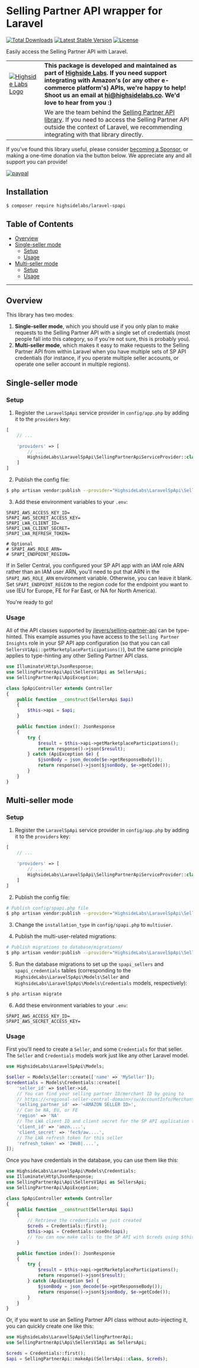 Selling Partner API wrapper for Laravel
===

[![Total Downloads](https://img.shields.io/packagist/dt/highsidelabs/laravel-spapi.svg?style=flat-square)](https://packagist.org/packages/highsidelabs/laravel-spapi)
[![Latest Stable Version](https://img.shields.io/packagist/v/highsidelabs/laravel-spapi.svg?style=flat-square)](https://packagist.org/packages/highsidelabs/laravel-spapi)
[![License](https://img.shields.io/github/license/highsidelabs/laravel-spapi.svg?style=flat-square)](https://packagist.org/packages/highsidelabs/laravel-spapi)

Easily access the Selling Partner API with Laravel.

| | |
| ------ | ------ |
| [![Highside Labs Logo](https://highsidelabs.co/static/favicons/favicon.png)](https://highsidelabs.co) | **This package is developed and maintained as part of [Highside Labs](https://highsidelabs.co). If you need support integrating with Amazon's (or any other e-commerce platform's) APIs, we're happy to help! Shoot us an email at [hi@highsidelabs.co](mailto:hi@highsidelabs.co). We'd love to hear from you :)** |
| | We are the team behind the [Selling Partner API library](https://github.com/jlevers/selling-partner-api). If you need to access the Selling Partner API outside the context of Laravel, we recommending integrating with that library directly.

If you've found this library useful, please consider [becoming a Sponsor](https://github.com/sponsors/jlevers), or making a one-time donation via the button below. We appreciate any and all support you can provide!

[![paypal](https://www.paypalobjects.com/en_US/i/btn/btn_donateCC_LG.gif)](https://www.paypal.com/donate?business=EL4PRLAEMGXNQ&currency_code=USD)

## Installation

```bash
$ composer require highsidelabs/laravel-spapi
```

## Table of Contents 

* [Overview](#overview)
* [Single-seller mode](#single-seller-mode)
    * [Setup](#setup)
    * [Usage](#usage)
* [Multi-seller mode](#multi-seller-mode)
    * [Setup](#setup-1)
    * [Usage](#usage-1)

------

## Overview

This library has two modes:
1. **Single-seller mode**, which you should use if you only plan to make requests to the Selling Partner API with a single set of credentials (most people fall into this category, so if you're not sure, this is probably you).
2. **Multi-seller mode**, which makes it easy to make requests to the Selling Partner API from within Laravel when you have multiple sets of SP API credentials (for instance, if you operate multiple seller accounts, or operate one seller account in multiple regions).

## Single-seller mode

### Setup

1. Register the `LaravelSpApi` service provider in `config/app.php` by adding it to the `providers` key:

```php
[
    // ...

    'providers' => [
        // ...
        HighsideLabs\LaravelSpApi\SellingPartnerApiServiceProvider::class
    ]
]
```

2. Publish the config file:

```bash
$ php artisan vendor:publish --provider="HighsideLabs\LaravelSpApi\SellingPartnerApiServiceProvider" --tag="config"
```

3. Add these environment variables to your `.env`:

```env
SPAPI_AWS_ACCESS_KEY_ID=
SPAPI_AWS_SECRET_ACCESS_KEY=
SPAPI_LWA_CLIENT_ID=
SPAPI_LWA_CLIENT_SECRET=
SPAPI_LWA_REFRESH_TOKEN=

# Optional
# SPAPI_AWS_ROLE_ARN=
# SPAPI_ENDPOINT_REGION=
```

If in Seller Central, you configured your SP API app with an IAM role ARN rather than an IAM user ARN, you'll need to put that ARN in the `SPAPI_AWS_ROLE_ARN` environment variable. Otherwise, you can leave it blank. Set `SPAPI_ENDPOINT_REGION` to the region code for the endpoint you want to use (EU for Europe, FE for Far East, or NA for North America).

You're ready to go!

### Usage

All of the API classes supported by [jlevers/selling-partner-api](https://github.com/jlevers/selling-partner-api#supported-api-segments) can be type-hinted. This example assumes you have access to the `Selling Partner Insights` role in your SP API app configuration (so that you can call `SellersV1Api::getMarketplaceParticipations()`), but the same principle applies to type-hinting any other Selling Partner API class.

```php
use Illuminate\Http\JsonResponse;
use SellingPartnerApi\Api\SellersV1Api as SellersApi;
use SellingPartnerApi\ApiException;

class SpApiController extends Controller
{
    public function __construct(SellersApi $api)
    {
        $this->api = $api;
    }

    public function index(): JsonResponse
    {
        try {
            $result = $this->api->getMarketplaceParticipations();
            return response()->json($result);
        } catch (ApiException $e) {
            $jsonBody = json_decode($e->getResponseBody());
            return response()->json($jsonBody, $e->getCode());
        }
    }
}
```


## Multi-seller mode

### Setup

1. Register the `LaravelSpApi` service provider in `config/app.php` by adding it to the `providers` key:

```php
[
    // ...

    'providers' => [
        // ...
        HighsideLabs\LaravelSpApi\SellingPartnerApiServiceProvider::class
    ]
]
```

2. Publish the config file:

```bash
# Publish config/spapi.php file
$ php artisan vendor:publish --provider="HighsideLabs\LaravelSpApi\SellingPartnerApiServiceProvider" --tag="config"
```

3. Change the `installation_type` in `config/spapi.php` to `multiuser`.

4. Publish the multi-user-related migrations:

```bash
# Publish migrations to database/migrations/
$ php artisan vendor:publish --provider="HighsideLabs\LaravelSpApi\SellingPartnerApiServiceProvider" --tag="multiuser"
```


5. Run the database migrations to set up the `spapi_sellers` and `spapi_credentials` tables (corresponding to the `HighsideLabs\LaravelSpApi\Models\Seller` and `HighsideLabs\LaravelSpApi\Models\Credentials` models, respectively):

```bash
$ php artisan migrate
```

6. Add these environment variables to your `.env`:

```env
SPAPI_AWS_ACCESS_KEY_ID=
SPAPI_AWS_SECRET_ACCESS_KEY=
```

### Usage

First you'll need to create a `Seller`, and some `Credentials` for that seller. The `Seller` and `Credentials` models work just like any other Laravel model.

```php
use HighsideLabs\LaravelSpApi\Models;

$seller = Models\Seller::create(['name' => 'MySeller']);
$credentials = Models\Credentials::create([
    'seller_id' => $seller->id,
    // You can find your selling partner ID/merchant ID by going to
    // https://<regional-seller-central-domain>/sw/AccountInfo/MerchantToken/step/MerchantToken
    'selling_partner_id' => '<AMAZON SELLER ID>',
    // Can be NA, EU, or FE
    'region' => 'NA'
    // The LWA client ID and client secret for the SP API application these credentials were created with
    'client_id' => 'amzn....',
    'client_secret' => 'fec9/aw....',
    // The LWA refresh token for this seller
    'refresh_token' => 'IWeB|....',
]);
```

Once you have credentials in the database, you can use them like this:

```php
use HighsideLabs\LaravelSpApi\Models\Credentials;
use Illuminate\Http\JsonResponse;
use SellingPartnerApi\Api\SellersV1Api as SellersApi;
use SellingPartnerApi\ApiException;

class SpApiController extends Controller
{
    public function __construct(SellersApi $api)
    {
        // Retrieve the credentials we just created
        $creds = Credentials::first();
        $this->api = Credentials::useOn($api);
        // You can now make calls to the SP API with $creds using $this->api!
    }

    public function index(): JsonResponse
    {
        try {
            $result = $this->api->getMarketplaceParticipations();
            return response()->json($result);
        } catch (ApiException $e) {
            $jsonBody = json_decode($e->getResponseBody());
            return response()->json($jsonBody, $e->getCode());
        }
    }
}
```

Or, if you want to use an Selling Partner API class without auto-injecting it, you can quickly create one like this:

```php
use HighsideLabs\LaravelSpApi\SellingPartnerApi;
use SellingPartnerApi\Api\SellersV1Api as SellersApi;

$creds = Credentials::first();
$api = SellingPartnerApi::makeApi(SellersApi::class, $creds);
```
